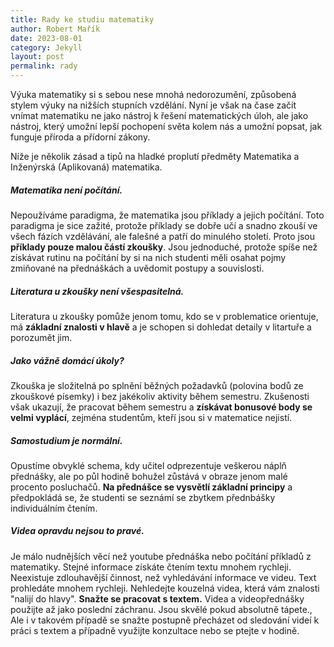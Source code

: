 ```yaml
---
title: Rady ke studiu matematiky
author: Robert Mařík
date: 2023-08-01
category: Jekyll
layout: post
permalink: rady
---
```


Výuka matematiky si s sebou nese mnohá nedorozumění, způsobená stylem výuky na nižších stupních vzdělání. Nyní je však na čase začít vnímat matematiku ne jako nástroj k řešení matematických úloh, ale jako nástroj, který umožní lepší pochopení světa kolem nás a umožní popsat, jak funguje příroda a přídorní zákony.

Níže je několik zásad a tipů na hladké proplutí předměty Matematika a Inženýrská (Aplikovaná) matematika.

##### Matematika není počítání.

Nepoužíváme paradigma, že matematika jsou příklady a jejich počítání.
Toto paradigma je sice zažité, protože příklady se dobře učí a snadno
zkouší ve všech fázích vzdělávání, ale falešné a patří do minulého
století. Proto jsou **příklady pouze malou částí zkoušky**. Jsou
jednoduché, protože spíše než získávat rutinu na počítání by si na nich
studenti měli osahat pojmy zmiňované na přednáškách a uvědomit postupy a
souvislosti.

##### Literatura u zkoušky není všespasitelná.

Literatura u zkoušky pomůže jenom tomu, kdo se v problematice orientuje,
má **základní znalosti v hlavě** a je schopen si dohledat detaily v
litartuře a porozumět jim.

##### Jako vážně domácí úkoly?

Zkouška je složitelná po splnění běžných požadavků (polovina bodů ze
zkouškové písemky) i bez jakékoliv aktivity během semestru. Zkušenosti
však ukazují, že pracovat během semestru a **získávat bonusové body se
velmi vyplácí**, zejména studentům, kteří jsou si v matematice nejistí.

##### Samostudium je normální.

Opustíme obvyklé schema, kdy učitel odprezentuje veškerou náplň
přednášky, ale po půl hodině bohužel zůstává v obraze jenom malé
procento posluchačů. **Na přednášce se vysvětlí základní principy** a
předpokládá se, že studenti se seznámí se zbytkem přednbášky
individuálním čtením.

##### Videa opravdu nejsou to pravé.

Je málo nudnějších věcí než youtube přednáška nebo počítání příkladů z
matematiky. Stejné informace získáte čtením textu mnohem rychleji.
Neexistuje zdlouhavější činnost, než vyhledávání informace ve videu.
Text prohledáte mnohem rychleji. Nehledejte kouzelná videa, která vám
znalosti "nalijí do hlavy". **Snažte se pracovat s textem.** Videa a
videopřednášky použijte až jako poslední záchranu. Jsou skvělé pokud
absolutně tápete., Ale i v takovém případě se snažte postupně přecházet
od sledování videí k práci s textem a případně využijte konzultace nebo
se ptejte v hodině.


